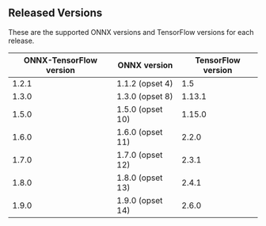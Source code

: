 ## Released Versions

These are the supported ONNX versions and TensorFlow versions for each release.

ONNX-TensorFlow version|ONNX version|TensorFlow version
-----------------------|------------|------------------
1.2.1|1.1.2 (opset 4)|1.5
1.3.0|1.3.0 (opset 8)|1.13.1
1.5.0|1.5.0 (opset 10)|1.15.0
1.6.0|1.6.0 (opset 11)|2.2.0
1.7.0|1.7.0 (opset 12)|2.3.1
1.8.0|1.8.0 (opset 13)|2.4.1
1.9.0|1.9.0 (opset 14)|2.6.0
